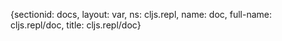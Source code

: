 {sectionid: docs, layout: var, ns: cljs.repl, name: doc, full-name: cljs.repl/doc,
  title: cljs.repl/doc}
